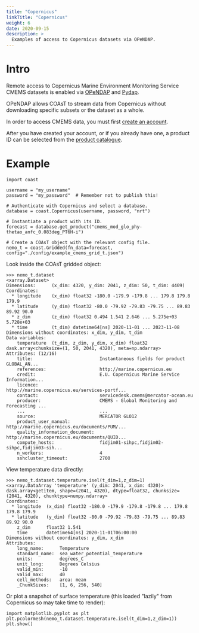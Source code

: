 ```yaml
---
title: "Copernicus"
linkTitle: "Copernicus"
weight: 6
date: 2020-09-15
description: >
  Examples of access to Copernicus datasets via OPeNDAP.
---
```


# Intro
Remote access to Copernicus Marine Environment Monitoring Service CMEMS datasets is enabled via [OPeNDAP](https://en.wikipedia.org/wiki/OPeNDAP) and [Pydap](https://github.com/pydap/pydap).

OPeNDAP allows COAsT to stream data from Copernicus without downloading specific subsets or the dataset as a whole.

In order to access CMEMS data, you must first [create an account](https://resources.marine.copernicus.eu/registration-form).

After you have created your account, or if you already have one, a product ID can be selected from the [product catalogue](https://resources.marine.copernicus.eu/products).

# Example
```python3
import coast

username = "my_username"
password = "my_password"  # Remember not to publish this!

# Authenticate with Copernicus and select a database.
database = coast.Copernicus(username, password, "nrt")

# Instantiate a product with its ID.
forecast = database.get_product("cmems_mod_glo_phy-thetao_anfc_0.083deg_PT6H-i")

# Create a COAsT object with the relevant config file.
nemo_t = coast.Gridded(fn_data=forecast, config="./config/example_cmems_grid_t.json")
```

Look inside the COAsT gridded object:
```
>>> nemo_t.dataset 
<xarray.Dataset>
Dimensions:      (x_dim: 4320, y_dim: 2041, z_dim: 50, t_dim: 4409)
Coordinates:
  * longitude    (x_dim) float32 -180.0 -179.9 -179.8 ... 179.8 179.8 179.9
  * latitude     (y_dim) float32 -80.0 -79.92 -79.83 -79.75 ... 89.83 89.92 90.0
  * z_dim        (z_dim) float32 0.494 1.541 2.646 ... 5.275e+03 5.728e+03
  * time         (t_dim) datetime64[ns] 2020-11-01 ... 2023-11-08
Dimensions without coordinates: x_dim, y_dim, t_dim
Data variables:
    temperature  (t_dim, z_dim, y_dim, x_dim) float32 dask.array<chunksize=(1, 50, 2041, 4320), meta=np.ndarray>
Attributes: (12/16)
    title:                         Instantaneous fields for product GLOBAL_AN...
    references:                    http://marine.copernicus.eu
    credit:                        E.U. Copernicus Marine Service Information...
    licence:                       http://marine.copernicus.eu/services-portf...
    contact:                       servicedesk.cmems@mercator-ocean.eu
    producer:                      CMEMS - Global Monitoring and Forecasting ...
    ...                            ...
    source:                        MERCATOR GLO12
    product_user_manual:           http://marine.copernicus.eu/documents/PUM/...
    quality_information_document:  http://marine.copernicus.eu/documents/QUID...
    compute_hosts:                 fidjim01-sihpc,fidjim02-sihpc,fidjim03-sih...
    n_workers:                     4
    sshcluster_timeout:            2700
```

View temperature data directly:
```
>>> nemo_t.dataset.temperature.isel(t_dim=1,z_dim=1)
<xarray.DataArray 'temperature' (y_dim: 2041, x_dim: 4320)>
dask.array<getitem, shape=(2041, 4320), dtype=float32, chunksize=(2041, 4320), chunktype=numpy.ndarray>
Coordinates:
  * longitude  (x_dim) float32 -180.0 -179.9 -179.8 -179.8 ... 179.8 179.8 179.9
  * latitude   (y_dim) float32 -80.0 -79.92 -79.83 -79.75 ... 89.83 89.92 90.0
    z_dim      float32 1.541
    time       datetime64[ns] 2020-11-01T06:00:00
Dimensions without coordinates: y_dim, x_dim
Attributes:
    long_name:      Temperature
    standard_name:  sea_water_potential_temperature
    units:          degrees_C
    unit_long:      Degrees Celsius
    valid_min:      -10
    valid_max:      40
    cell_methods:   area: mean
    _ChunkSizes:    [1, 6, 256, 540]

```

Or plot a snapshot of surface temperature (this loaded "lazily" from Copernicus so may take time to render):
```python3
import matplotlib.pyplot as plt
plt.pcolormesh(nemo_t.dataset.temperature.isel(t_dim=1,z_dim=1))
plt.show()
```
